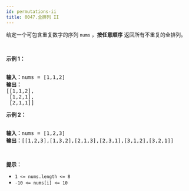 ```yaml
---
id: permutations-ii
title: 0047.全排列 II
---
```

给定一个可包含重复数字的序列 <code>nums</code> ，**按任意顺序** 返回所有不重复的全排列。

 

**示例 1：**


<pre><br/><strong>输入：</strong>nums = [1,1,2]<br/><strong>输出：</strong><br/>[[1,1,2],<br/> [1,2,1],<br/> [2,1,1]]<br/></pre>

**示例 2：**


<pre><br/><strong>输入：</strong>nums = [1,2,3]<br/><strong>输出：</strong>[[1,2,3],[1,3,2],[2,1,3],[2,3,1],[3,1,2],[3,2,1]]<br/></pre>

 

**提示：**


- <code>1 &lt;= nums.length &lt;= 8</code>
- <code>-10 &lt;= nums[i] &lt;= 10</code>
